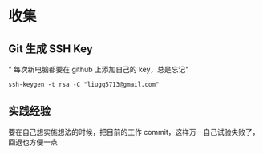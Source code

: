 # 收集

## Git 生成 SSH Key

" 每次新电脑都要在 github 上添加自己的 key，总是忘记"

`ssh-keygen -t rsa -C "liugq5713@gmail.com"`

## 实践经验

要在自己想实施想法的时候，把目前的工作 commit，这样万一自己试验失败了，回退也方便一点
